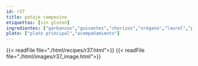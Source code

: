 ```yaml
---
id: r37
title: potaje campesino
etiquettas: [sin gluten]
ingredientes: ["garbanzos","guisantes","chorizos","orégano","laurel","perejil","cebolla","pimiento","aceite","sal"]
plato: ["plato principal","acompañamiento"]
---
```


{{< readFile file="./html/recipes/r37.html">}}
{{< readFile file="./html/images/r37_image.html">}}